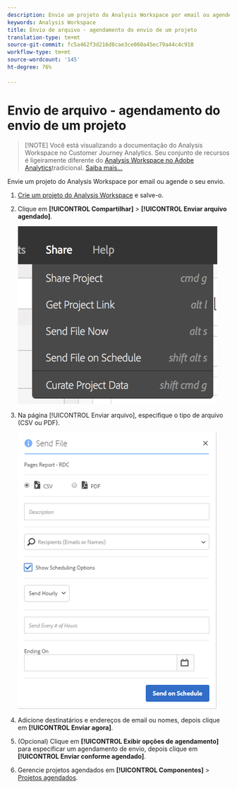 ```yaml
---
description: Envie um projeto do Analysis Workspace por email ou agende o seu envio.
keywords: Analysis Workspace
title: Envio de arquivo - agendamento do envio de um projeto
translation-type: tm+mt
source-git-commit: fc5a462f3d216d8cae3ce060a45ec79a44c4c918
workflow-type: tm+mt
source-wordcount: '145'
ht-degree: 76%

---
```



# Envio de arquivo - agendamento do envio de um projeto

>[!NOTE] Você está visualizando a documentação do Analysis Workspace no Customer Journey Analytics. Seu conjunto de recursos é ligeiramente diferente do [Analysis Workspace no Adobe Analytics](https://docs.adobe.com/content/help/pt-BR/analytics/analyze/analysis-workspace/home.html)tradicional. [Saiba mais...](/help/getting-started/cja-aa.md)

Envie um projeto do Analysis Workspace por email ou agende o seu envio.

1. [Crie um projeto do Analysis Workspace](https://docs.adobe.com/content/help/en/analytics/analyze/analysis-workspace/build-workspace-project/t-freeform-project.html) e salve-o.
1. Clique em **[!UICONTROL Compartilhar]** > **[!UICONTROL Enviar arquivo agendado]**.

   ![Resultado da etapa](assets/send-file.png)

1. Na página [!UICONTROL Enviar arquivo], especifique o tipo de arquivo (CSV ou PDF).

   ![Resultado da etapa](assets/send-file-pop-up.png)

1. Adicione destinatários e endereços de email ou nomes, depois clique em **[!UICONTROL Enviar agora]**.
1. (Opcional) Clique em **[!UICONTROL Exibir opções de agendamento]** para especificar um agendamento de envio, depois clique em **[!UICONTROL Enviar conforme agendado]**.
1. Gerencie projetos agendados em **[!UICONTROL Componentes]** > [Projetos agendados](/help/analysis-workspace/curate-share/schedule-projects.md).
